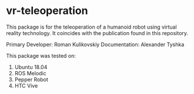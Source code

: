 # vr-teleoperation

This package is for the teleoperation of a humanoid robot using virtual reality technology. It coincides with the publication found in this repository.

Primary Developer: Roman Kulikovskiy
Documentation: Alexander Tyshka

This package was tested on:
1) Ubuntu 18.04
2) ROS Melodic
3) Pepper Robot
4) HTC Vive
